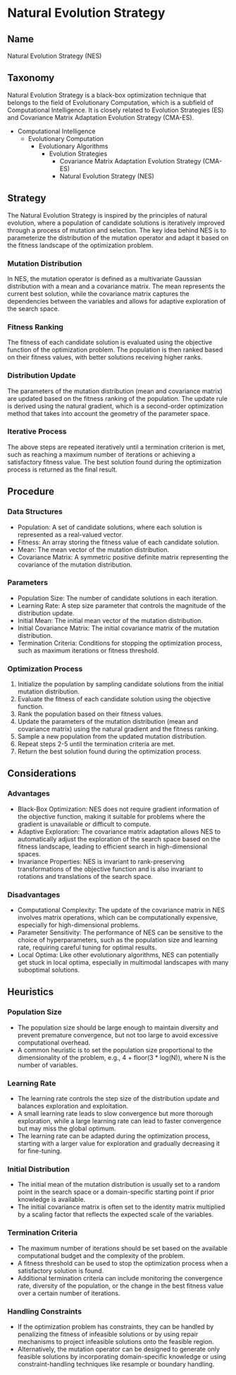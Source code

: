 # Natural Evolution Strategy

## Name

Natural Evolution Strategy (NES)

## Taxonomy

Natural Evolution Strategy is a black-box optimization technique that belongs to the field of Evolutionary Computation, which is a subfield of Computational Intelligence. It is closely related to Evolution Strategies (ES) and Covariance Matrix Adaptation Evolution Strategy (CMA-ES).

- Computational Intelligence
  - Evolutionary Computation
    - Evolutionary Algorithms
      - Evolution Strategies
        - Covariance Matrix Adaptation Evolution Strategy (CMA-ES)
        - Natural Evolution Strategy (NES)

## Strategy

The Natural Evolution Strategy is inspired by the principles of natural evolution, where a population of candidate solutions is iteratively improved through a process of mutation and selection. The key idea behind NES is to parameterize the distribution of the mutation operator and adapt it based on the fitness landscape of the optimization problem.

### Mutation Distribution

In NES, the mutation operator is defined as a multivariate Gaussian distribution with a mean and a covariance matrix. The mean represents the current best solution, while the covariance matrix captures the dependencies between the variables and allows for adaptive exploration of the search space.

### Fitness Ranking

The fitness of each candidate solution is evaluated using the objective function of the optimization problem. The population is then ranked based on their fitness values, with better solutions receiving higher ranks.

### Distribution Update

The parameters of the mutation distribution (mean and covariance matrix) are updated based on the fitness ranking of the population. The update rule is derived using the natural gradient, which is a second-order optimization method that takes into account the geometry of the parameter space.

### Iterative Process

The above steps are repeated iteratively until a termination criterion is met, such as reaching a maximum number of iterations or achieving a satisfactory fitness value. The best solution found during the optimization process is returned as the final result.

## Procedure

### Data Structures

- Population: A set of candidate solutions, where each solution is represented as a real-valued vector.
- Fitness: An array storing the fitness value of each candidate solution.
- Mean: The mean vector of the mutation distribution.
- Covariance Matrix: A symmetric positive definite matrix representing the covariance of the mutation distribution.

### Parameters

- Population Size: The number of candidate solutions in each iteration.
- Learning Rate: A step size parameter that controls the magnitude of the distribution update.
- Initial Mean: The initial mean vector of the mutation distribution.
- Initial Covariance Matrix: The initial covariance matrix of the mutation distribution.
- Termination Criteria: Conditions for stopping the optimization process, such as maximum iterations or fitness threshold.

### Optimization Process

1. Initialize the population by sampling candidate solutions from the initial mutation distribution.
2. Evaluate the fitness of each candidate solution using the objective function.
3. Rank the population based on their fitness values.
4. Update the parameters of the mutation distribution (mean and covariance matrix) using the natural gradient and the fitness ranking.
5. Sample a new population from the updated mutation distribution.
6. Repeat steps 2-5 until the termination criteria are met.
7. Return the best solution found during the optimization process.

## Considerations

### Advantages

- Black-Box Optimization: NES does not require gradient information of the objective function, making it suitable for problems where the gradient is unavailable or difficult to compute.
- Adaptive Exploration: The covariance matrix adaptation allows NES to automatically adjust the exploration of the search space based on the fitness landscape, leading to efficient search in high-dimensional spaces.
- Invariance Properties: NES is invariant to rank-preserving transformations of the objective function and is also invariant to rotations and translations of the search space.

### Disadvantages

- Computational Complexity: The update of the covariance matrix in NES involves matrix operations, which can be computationally expensive, especially for high-dimensional problems.
- Parameter Sensitivity: The performance of NES can be sensitive to the choice of hyperparameters, such as the population size and learning rate, requiring careful tuning for optimal results.
- Local Optima: Like other evolutionary algorithms, NES can potentially get stuck in local optima, especially in multimodal landscapes with many suboptimal solutions.

## Heuristics

### Population Size

- The population size should be large enough to maintain diversity and prevent premature convergence, but not too large to avoid excessive computational overhead.
- A common heuristic is to set the population size proportional to the dimensionality of the problem, e.g., 4 + floor(3 * log(N)), where N is the number of variables.

### Learning Rate

- The learning rate controls the step size of the distribution update and balances exploration and exploitation.
- A small learning rate leads to slow convergence but more thorough exploration, while a large learning rate can lead to faster convergence but may miss the global optimum.
- The learning rate can be adapted during the optimization process, starting with a larger value for exploration and gradually decreasing it for fine-tuning.

### Initial Distribution

- The initial mean of the mutation distribution is usually set to a random point in the search space or a domain-specific starting point if prior knowledge is available.
- The initial covariance matrix is often set to the identity matrix multiplied by a scaling factor that reflects the expected scale of the variables.

### Termination Criteria

- The maximum number of iterations should be set based on the available computational budget and the complexity of the problem.
- A fitness threshold can be used to stop the optimization process when a satisfactory solution is found.
- Additional termination criteria can include monitoring the convergence rate, diversity of the population, or the change in the best fitness value over a certain number of iterations.

### Handling Constraints

- If the optimization problem has constraints, they can be handled by penalizing the fitness of infeasible solutions or by using repair mechanisms to project infeasible solutions onto the feasible region.
- Alternatively, the mutation operator can be designed to generate only feasible solutions by incorporating domain-specific knowledge or using constraint-handling techniques like resample or boundary handling.
